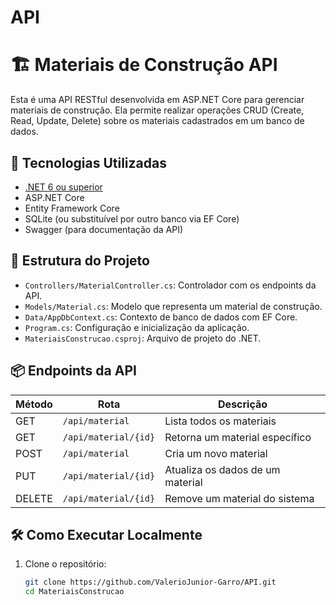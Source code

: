 # API
# 🏗️ Materiais de Construção API

Esta é uma API RESTful desenvolvida em ASP.NET Core para gerenciar materiais de construção. Ela permite realizar operações CRUD (Create, Read, Update, Delete) sobre os materiais cadastrados em um banco de dados.

## 🚀 Tecnologias Utilizadas

- [.NET 6 ou superior](https://dotnet.microsoft.com/)
- ASP.NET Core
- Entity Framework Core
- SQLite (ou substituível por outro banco via EF Core)
- Swagger (para documentação da API)

## 📁 Estrutura do Projeto

- `Controllers/MaterialController.cs`: Controlador com os endpoints da API.
- `Models/Material.cs`: Modelo que representa um material de construção.
- `Data/AppDbContext.cs`: Contexto de banco de dados com EF Core.
- `Program.cs`: Configuração e inicialização da aplicação.
- `MateriaisConstrucao.csproj`: Arquivo de projeto do .NET.

## 📦 Endpoints da API

| Método | Rota                  | Descrição                          |
|--------|-----------------------|-------------------------------------|
| GET    | `/api/material`       | Lista todos os materiais           |
| GET    | `/api/material/{id}`  | Retorna um material específico     |
| POST   | `/api/material`       | Cria um novo material              |
| PUT    | `/api/material/{id}`  | Atualiza os dados de um material   |
| DELETE | `/api/material/{id}`  | Remove um material do sistema      |

## 🛠️ Como Executar Localmente

1. Clone o repositório:
   ```bash
   git clone https://github.com/ValerioJunior-Garro/API.git
   cd MateriaisConstrucao
